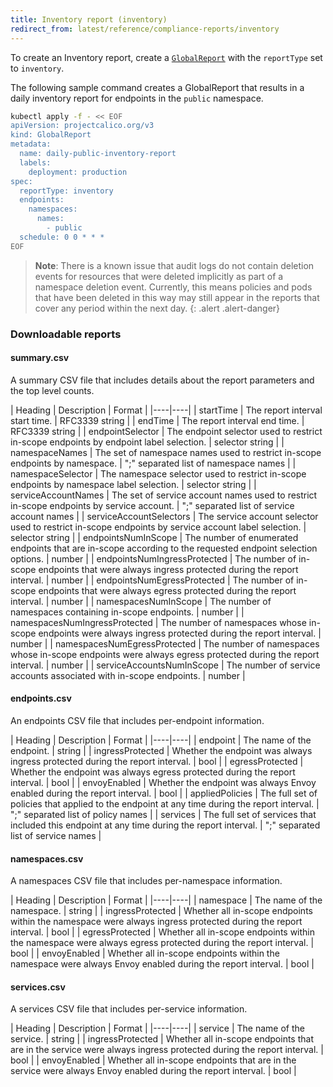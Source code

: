 ```yaml
---
title: Inventory report (inventory)
redirect_from: latest/reference/compliance-reports/inventory
---
```


To create an Inventory report, create a [`GlobalReport`](../calicoctl/resources/globalreport) with the `reportType` 
set to `inventory`.

The following sample command creates a GlobalReport that results in a daily inventory report for
endpoints in the `public` namespace.

```bash
kubectl apply -f - << EOF
apiVersion: projectcalico.org/v3
kind: GlobalReport
metadata:
  name: daily-public-inventory-report
  labels:
    deployment: production
spec:
  reportType: inventory
  endpoints:
    namespaces:
      names:
        - public
  schedule: 0 0 * * *
EOF
```

> **Note**: There is a known issue that audit logs do not contain deletion events for resources that were
> deleted implicitly as part of a namespace deletion event. Currently, this means policies and pods that have been 
> deleted in this way may still appear in the reports that cover any period within the next day.
{: .alert .alert-danger}

### Downloadable reports

#### summary.csv

A summary CSV file that includes details about the report parameters and the top level counts.

| Heading | Description | Format |
|----|----|
| startTime                     | The report interval start time. | RFC3339 string |
| endTime                       | The report interval end time. | RFC3339 string |
| endpointSelector              | The endpoint selector used to restrict in-scope endpoints by endpoint label selection. | selector string |
| namespaceNames                | The set of namespace names used to restrict in-scope endpoints by namespace. | ";" separated list of namespace names |
| namespaceSelector             | The namespace selector used to restrict in-scope endpoints by namespace label selection. | selector string |
| serviceAccountNames           | The set of service account names used to restrict in-scope endpoints by service account. | ";" separated list of service account names |
| serviceAccountSelectors       | The service account selector used to restrict in-scope endpoints by service account label selection. | selector string |
| endpointsNumInScope           | The number of enumerated endpoints that are in-scope according to the requested endpoint selection options. | number |
| endpointsNumIngressProtected  | The number of in-scope endpoints that were always ingress protected during the report interval. | number |
| endpointsNumEgressProtected   | The number of in-scope endpoints that were always egress protected during the report interval. | number |
| namespacesNumInScope          | The number of namespaces containing in-scope endpoints. | number |
| namespacesNumIngressProtected | The number of namespaces whose in-scope endpoints were always ingress protected during the report interval. | number |
| namespacesNumEgressProtected  | The number of namespaces whose in-scope endpoints were always egress protected during the report interval. | number |
| serviceAccountsNumInScope     | The number of service accounts associated with in-scope endpoints. | number |

#### endpoints.csv

An endpoints CSV file that includes per-endpoint information.

| Heading | Description | Format |
|----|----|
| endpoint         | The name of the endpoint. | string |
| ingressProtected | Whether the endpoint was always ingress protected during the report interval. | bool |
| egressProtected  | Whether the endpoint was always egress protected during the report interval. | bool |
| envoyEnabled     | Whether the endpoint was always Envoy enabled during the report interval. | bool |
| appliedPolicies  | The full set of policies that applied to the endpoint at any time during the report interval. | ";" separated list of policy names |
| services         | The full set of services that included this endpoint at any time during the report interval. | ";" separated list of service names |

#### namespaces.csv

A namespaces CSV file that includes per-namespace information.

| Heading | Description | Format |
|----|----|
| namespace        | The name of the namespace. | string |
| ingressProtected | Whether all in-scope endpoints within the namespace were always ingress protected during the report interval. | bool |
| egressProtected  | Whether all in-scope endpoints within the namespace were always egress protected during the report interval. | bool |
| envoyEnabled     | Whether all in-scope endpoints within the namespace were always Envoy enabled during the report interval. | bool |

#### services.csv

A services CSV file that includes per-service information.

| Heading | Description | Format |
|----|----|
| service          | The name of the service. | string |
| ingressProtected | Whether all in-scope endpoints that are in the service were always ingress protected during the report interval. | bool |
| envoyEnabled     | Whether all in-scope endpoints that are in the service were always Envoy enabled during the report interval. | bool |
